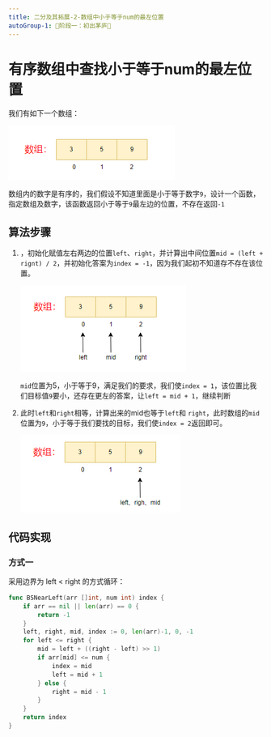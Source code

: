 ```yaml
---
title: 二分及其拓展-2-数组中小于等于num的最左位置
autoGroup-1: 🌱阶段一：初出茅庐🌱 
---
```


# 有序数组中查找小于等于num的最左位置

我们有如下一个数组：

![](/g1_bisectiom_1_find_num.assets/image-20230907233145954.png)

数组内的数字是有序的，我们假设不知道里面是小于等于数字`9`，设计一个函数，指定数组及数字，该函数返回小于等于`9`最左边的位置，不存在返回`-1`

## 算法步骤

1. ，初始化赋值左右两边的位置`left`、`right`，并计算出中间位置`mid = (left + rignt) / 2`，并初始化答案为`index = -1`，因为我们起初不知道存不存在该位置。

   ![image-20230907233809200](/g1_bisectiom_1_find_num.assets/image-20230907233809200.png)

   `mid`位置为5，小于等于9，满足我们的要求，我们使`index = 1`，该位置比我们目标值`9`要小，还存在更左的答案，让`left = mid + 1`，继续判断

2. 此时`left`和`right`相等，计算出来的mid也等于`left`和 `right`，此时数组的`mid`位置为`9`，小于等于我们要找的目标，我们使`index = 2`返回即可。

   ![image-20230907234154239](/g1_bisectiom_1_find_num.assets/image-20230907234154239.png)



## 代码实现

### 方式一

采用边界为 left < right 的方式循环：

```go
func BSNearLeft(arr []int, num int) index {
	if arr == nil || len(arr) == 0 {
		return -1
	}
	left, right, mid, index := 0, len(arr)-1, 0, -1
	for left <= right { 
		mid = left + ((right - left) >> 1)
		if arr[mid] <= num {
            index = mid
            left = mid + 1
		} else {
			right = mid - 1
		}
	}
	return index
}
```

### 